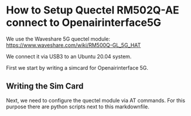 # How to Setup Quectel RM502Q-AE connect to Openairinterface5G

We use the Waveshare 5G quectel module: https://www.waveshare.com/wiki/RM500Q-GL_5G_HAT

We connect it via USB3 to an Ubuntu 20.04 system.

First we start by writing a simcard for Openairinterface 5G.

## Writing the Sim Card

Next, we need to configure the quectel module via AT commands. For this purpose there are python scripts next to this markdownfile.

## 
